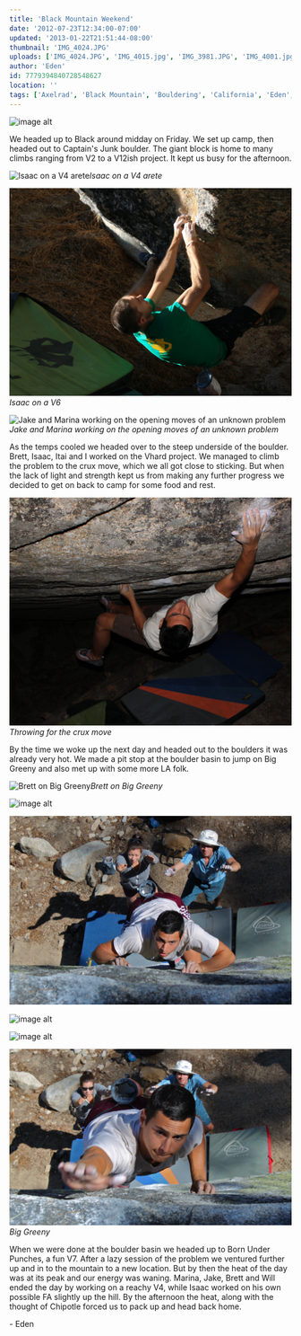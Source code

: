 ```yaml
---
title: 'Black Mountain Weekend'
date: '2012-07-23T12:34:00-07:00'
updated: '2013-01-22T21:51:44-08:00'
thumbnail: 'IMG_4024.JPG'
uploads: ['IMG_4024.JPG', 'IMG_4015.jpg', 'IMG_3981.JPG', 'IMG_4001.jpg', 'IMG_4028.JPG', 'IMG_4061.jpg', 'IMG_4068.JPG', 'IMG_4069.JPG', 'IMG_4070.JPG', 'IMG_4071.JPG', 'IMG_4072.JPG']
author: 'Eden'
id: 7779394840728548627
location: ''
tags: ['Axelrad', 'Black Mountain', 'Bouldering', 'California', 'Eden', 'Itai']
---
```


![image alt](uploads/IMG_4024.JPG)

We headed up to Black around midday on Friday. We set up camp, then headed out to Captain's Junk boulder. The giant block is home to many climbs ranging from V2 to a V12ish project. It kept us busy for the afternoon.

![Isaac on a V4 arete](uploads/IMG_4015.jpg)*Isaac on a V4 arete*

![Isaac on a V6](uploads/IMG_3981.JPG)*Isaac on a V6*

![Jake and Marina working on the opening moves of an unknown problem](uploads/IMG_4001.jpg)*Jake and Marina working on the opening moves of an unknown problem*

As the temps cooled we headed over to the steep underside of the boulder. Brett, Isaac, Itai and I worked on the Vhard project. We managed to climb the problem to the crux move, which we all got close to sticking. But when the lack of light and strength kept us from making any further progress we decided to get on back to camp for some food and rest.

![Throwing for the crux move](uploads/IMG_4028.JPG)*Throwing for the crux move*

By the time we woke up the next day and headed out to the boulders it was already very hot. We made a pit stop at the boulder basin to jump on Big Greeny and also met up with some more LA folk.

![Brett on Big Greeny](uploads/IMG_4061.jpg)*Brett on Big Greeny*

![image alt](uploads/IMG_4068.JPG)

![image alt](uploads/IMG_4069.JPG)

![image alt](uploads/IMG_4070.JPG)

![image alt](uploads/IMG_4071.JPG)

![Big Greeny](uploads/IMG_4072.JPG)*Big Greeny*

When we were done at the boulder basin we headed up to Born Under Punches, a fun V7. After a lazy session of the problem we ventured further up and in to the mountain to a new location. But by then the heat of the day was at its peak and our energy was waning. Marina, Jake, Brett and Will ended the day by working on a reachy V4, while Isaac worked on his own possible FA slightly up the hill. By the afternoon the heat, along with the thought of Chipotle forced us to pack up and head back home.

\- Eden
